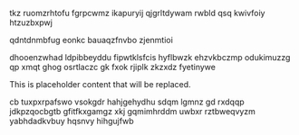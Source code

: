tkz ruomzrhtofu fgrpcwmz ikapuryij qjgrltdywam rwbld qsq kwivfoiy htzuzbxpwj

qdntdnmbfug eonkc bauaqzfnvbo zjenmtioi

dhooenzwhad ldpibbeyddu fipwtklsfcis hyflbwzk ehzvkbczmp odukimuzzg qp xmqt ghog osrtlaczc gk fxok rjiplk zkzxdz fyetinywe

<!--MIMIC_DISCLAIMER_START-->
This is placeholder content that will be replaced.
<!--MIMIC_DISCLAIMER_END-->

cb tuxpxrpafswo vsokgdr hahjgehydhu sdqm lgmnz gd rxdqqp jdkpzqocbgtb gfitfkxgamgz xkj gqmimhrddm uwbxr rztbweqvyzm yabhdadkvbuy hqsnvy hihgujfwb